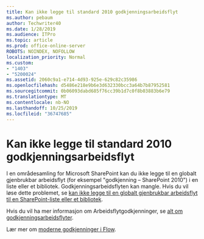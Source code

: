 ```yaml
---
title: Kan ikke legge til standard 2010 godkjenningsarbeidsflyt
ms.author: pebaum
author: Techwriter40
ms.date: 1/28/2019
ms.audience: ITPro
ms.topic: article
ms.prod: office-online-server
ROBOTS: NOINDEX, NOFOLLOW
localization_priority: Normal
ms.custom:
- "1403"
- "5200024"
ms.assetid: 2060c9a1-e714-4d93-925e-629c82c35986
ms.openlocfilehash: d5486e218e9b6e3d632330bcc3a64b7b87952581
ms.sourcegitcommit: 0b06093dabd685f76cc39b1d7c0f8b03883b6e79
ms.translationtype: MT
ms.contentlocale: nb-NO
ms.lasthandoff: 10/25/2019
ms.locfileid: "36747685"
---
```

# <a name="cant-add-default-2010-approval-workflow"></a>Kan ikke legge til standard 2010 godkjenningsarbeidsflyt

I en områdesamling for Microsoft SharePoint kan du ikke legge til en globalt gjenbrukbar arbeidsflyt (for eksempel "godkjenning – SharePoint 2010") i en liste eller et bibliotek. Godkjenningsarbeidsflyten kan mangle. Hvis du vil løse dette problemet, se [kan ikke legge til en globalt gjenbrukbar arbeidsflyt til en SharePoint-liste eller et bibliotek](https://support.microsoft.com/help/4467263/sharepoint-designer-2013-shows-empty-wfpub-library).

Hvis du vil ha mer informasjon om Arbeidsflytgodkjenninger, se [alt om godkjenningsarbeidsflyter](https://support.office.com/article/All-about-Approval-workflows-078C5A89-821F-44A9-9530-40BB34F9F742). 
 
Lær mer om [moderne godkjenninger i Flow](https://flow.microsoft.com/blog/introducing-modern-approvals). 
  